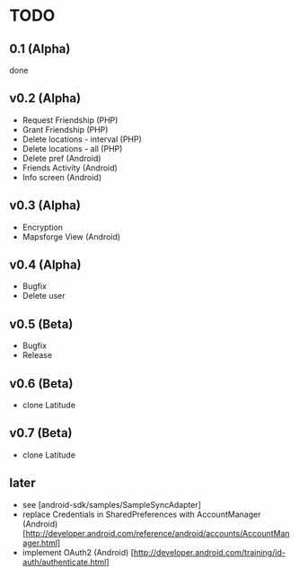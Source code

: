 TODO
====

0.1 (Alpha)
---
done

v0.2 (Alpha)
----
- Request Friendship (PHP)
- Grant Friendship (PHP)
- Delete locations - interval (PHP)
- Delete locations - all (PHP)
- Delete pref (Android)
- Friends Activity (Android)
- Info screen (Android)

v0.3 (Alpha)
-----------
- Encryption
- Mapsforge View (Android)

v0.4 (Alpha)
------------
- Bugfix
- Delete user

v0.5 (Beta)
-----------
- Bugfix
- Release

v0.6 (Beta)
-----------
- clone Latitude

v0.7 (Beta)
-----------
- clone Latitude

later
-----
- see [android-sdk/samples/SampleSyncAdapter]
- replace Credentials in SharedPreferences with AccountManager (Android) [http://developer.android.com/reference/android/accounts/AccountManager.html]
- implement OAuth2 (Android) [http://developer.android.com/training/id-auth/authenticate.html]

